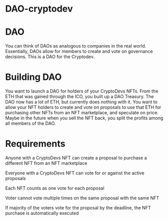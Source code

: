 # DAO-cryptodev

# DAO 

You can think of DAOs as analogous to companies in the real world. Essentially, DAOs allow for members to create and vote on governance decisions. 
This is a DAO for the Cryptodev.

# Building DAO

You want to launch a DAO for holders of your CryptoDevs NFTs. From the ETH that was gained through the ICO, you built up a DAO Treasury. The DAO now has a lot of ETH, but currently does nothing with it.
You want to allow your NFT holders to create and vote on proposals to use that ETH for purchasing other NFTs from an NFT marketplace, and speculate on price. Maybe in the future when you sell the NFT back, you split the profits among all members of the DAO.

# Requirements

Anyone with a CryptoDevs NFT can create a proposal to purchase a different NFT from an NFT marketplace

Everyone with a CryptoDevs NFT can vote for or against the active proposals

Each NFT counts as one vote for each proposal

Voter cannot vote multiple times on the same proposal with the same NFT

If majority of the voters vote for the proposal by the deadline, the NFT purchase is automatically executed
